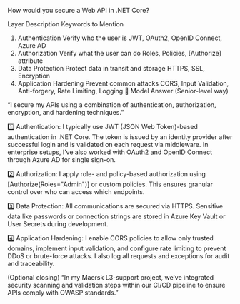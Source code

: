 How would you secure a Web API in .NET Core?

Layer	Description	Keywords to Mention
1. Authentication	Verify who the user is	JWT, OAuth2, OpenID Connect, Azure AD
2. Authorization	Verify what the user can do	Roles, Policies, [Authorize] attribute
3. Data Protection	Protect data in transit and storage	HTTPS, SSL, Encryption
4. Application Hardening	Prevent common attacks	CORS, Input Validation, Anti-forgery, Rate Limiting, Logging
🧠 Model Answer (Senior-level way)

“I secure my APIs using a combination of authentication, authorization, encryption, and hardening techniques.”

1️⃣ Authentication:
I typically use JWT (JSON Web Token)-based authentication in .NET Core.
The token is issued by an identity provider after successful login and is validated on each request via middleware.
In enterprise setups, I’ve also worked with OAuth2 and OpenID Connect through Azure AD for single sign-on.

2️⃣ Authorization:
I apply role- and policy-based authorization using [Authorize(Roles="Admin")] or custom policies.
This ensures granular control over who can access which endpoints.

3️⃣ Data Protection:
All communications are secured via HTTPS. Sensitive data like passwords or connection strings are stored in Azure Key Vault or User Secrets during development.

4️⃣ Application Hardening:
I enable CORS policies to allow only trusted domains, implement input validation, and configure rate limiting to prevent DDoS or brute-force attacks.
I also log all requests and exceptions for audit and traceability.

(Optional closing)
“In my Maersk L3-support project, we’ve integrated security scanning and validation steps within our CI/CD pipeline to ensure APIs comply with OWASP standards.”
